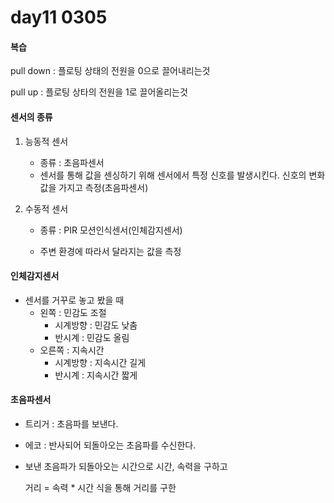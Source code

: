 # day11 0305

#### 복습

pull down : 플로팅 상태의 전원을 0으로 끌어내리는것 

pull up : 플로팅 상타의 전원을 1로 끌어올리는것





#### 센서의 종류

1. 능동적 센서 

   * 종류 : 초음파센서
   * 센서를 통해 값을 센싱하기 위해 센서에서 특정 신호를 발생시킨다. 신호의 변화값을 가지고 측정(초음파센서)

2. 수동적 센서 

   * 종류 : PIR 모션인식센서(인체감지센서)

   * 주변 환경에 따라서 달라지는 값을 측정

#### 인체감지센서

* 센서를 거꾸로 놓고 봤을 때
  * 왼쪽 : 민감도 조절
    * 시계방향 : 민감도 낮춤
    * 반시계 : 민감도 올림
  * 오른쪽 : 지속시간
    * 시계방향 : 지속시간 길게	
    * 반시계 : 지속시간 짧게

#### 초음파센서

* 트리거 : 초음파를 보낸다.

* 에코 : 반사되어 되돌아오는 초음파를 수신한다.

* 보낸 초음파가 되돌아오는 시간으로 시간, 속력을 구하고

  거리 = 속력 * 시간 식을 통해 거리를 구한

